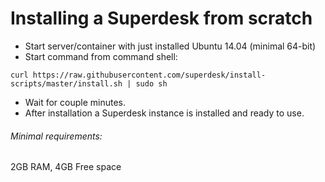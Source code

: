 # Installing a Superdesk from scratch

- Start server/container with just installed Ubuntu 14.04 (minimal 64-bit)
- Start command from command shell:

```curl https://raw.githubusercontent.com/superdesk/install-scripts/master/install.sh | sudo sh```

- Wait for couple minutes.
- After installation a Superdesk instance is installed and ready to use.

###### Minimal requirements:
2GB RAM, 4GB Free space
